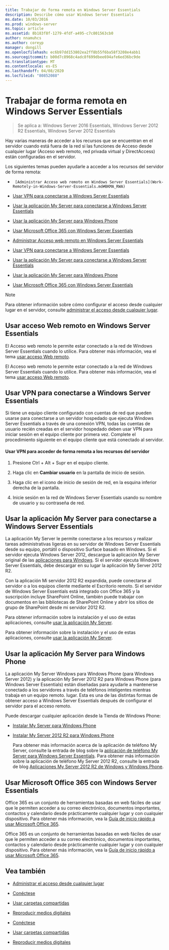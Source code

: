 ```yaml
---
title: Trabajar de forma remota en Windows Server Essentials
description: Describe cómo usar Windows Server Essentials
ms.date: 10/03/2016
ms.prod: windows-server
ms.topic: article
ms.assetid: 8b183f8f-1279-4fdf-a495-c7c801563cb0
author: nnamuhcs
ms.author: coreyp
manager: dongill
ms.openlocfilehash: ec6b97dd153802ea2ff8b55f6ba58f3208e4abb1
ms.sourcegitcommit: b00d7c8968c4adc8f699dbee694afe6ed36bc9de
ms.translationtype: MT
ms.contentlocale: es-ES
ms.lasthandoff: 04/08/2020
ms.locfileid: "80852088"
---
```

# <a name="work-remotely-in-windows-server-essentials"></a>Trabajar de forma remota en Windows Server Essentials

>Se aplica a: Windows Server 2016 Essentials, Windows Server 2012 R2 Essentials, Windows Server 2012 Essentials
  
 Hay varias maneras de acceder a los recursos que se encuentran en el servidor cuando está fuera de la red si las funciones de Acceso desde cualquier lugar (Acceso web remoto, red privada virtual y DirectAccess) están configuradas en el servidor.  
  
 Los siguientes temas pueden ayudarle a acceder a los recursos del servidor de forma remota:  
  

-      [Administrar Acceso web remoto en Windows Server Essentials](Work-Remotely-in-Windows-Server-Essentials.md#BKMA_RWA)  
     
-   [Usar VPN para conectarse a Windows Server Essentials](Work-Remotely-in-Windows-Server-Essentials.md#BKMK_3)  
  
-   [Usar la aplicación My Server para conectarse a Windows Server Essentials](Work-Remotely-in-Windows-Server-Essentials.md#BKMK_App)  
  
-   [Usar la aplicación My Server para Windows Phone](Work-Remotely-in-Windows-Server-Essentials.md#BKMK_2)  
  
-   [Usar Microsoft Office 365 con Windows Server Essentials](Work-Remotely-in-Windows-Server-Essentials.md#BKMK_O365)  

-   [Administrar Acceso web remoto en Windows Server Essentials](../use/Work-Remotely-in-Windows-Server-Essentials.md#BKMA_RWA)  
  
-   [Usar VPN para conectarse a Windows Server Essentials](../use/Work-Remotely-in-Windows-Server-Essentials.md#BKMK_3)  
  
-   [Usar la aplicación My Server para conectarse a Windows Server Essentials](../use/Work-Remotely-in-Windows-Server-Essentials.md#BKMK_App)  
  
-   [Usar la aplicación My Server para Windows Phone](../use/Work-Remotely-in-Windows-Server-Essentials.md#BKMK_2)  
  
-   [Usar Microsoft Office 365 con Windows Server Essentials](../use/Work-Remotely-in-Windows-Server-Essentials.md#BKMK_O365)  

  
> [!NOTE]
>  Para obtener información sobre cómo configurar el acceso desde cualquier lugar en el servidor, consulte [administrar el acceso desde cualquier lugar](../manage/Manage-Anywhere-Access-in-Windows-Server-Essentials.md).  
  
##  <a name="use-remote-web-access-in-windows-server-essentials"></a><a name="BKMA_RWA"></a>Usar acceso Web remoto en Windows Server Essentials  

 El Acceso web remoto le permite estar conectado a la red de Windows Server Essentials cuando lo utilice. Para obtener más información, vea el tema [usar acceso Web remoto](Use-Remote-Web-Access-in-Windows-Server-Essentials.md).  

 El Acceso web remoto le permite estar conectado a la red de Windows Server Essentials cuando lo utilice. Para obtener más información, vea el tema [usar acceso Web remoto](../use/Use-Remote-Web-Access-in-Windows-Server-Essentials.md).  

  
##  <a name="use-vpn-to-connect-to-windows-server-essentials"></a><a name="BKMK_3"></a>Usar VPN para conectarse a Windows Server Essentials  
 Si tiene un equipo cliente configurado con cuentas de red que pueden usarse para conectarse a un servidor hospedado que ejecuta Windows Server Essentials a través de una conexión VPN, todas las cuentas de usuario recién creadas en el servidor hospedado deben usar VPN para iniciar sesión en el equipo cliente por primera vez. Complete el procedimiento siguiente en el equipo cliente que está conectado al servidor.  
  
#### <a name="to-use-vpn-to-remotely-access-server-resources"></a>Usar VPN para acceder de forma remota a los recursos del servidor  
  
1.  Presione Ctrl + Alt + Supr en el equipo cliente.  
  
2.  Haga clic en **Cambiar usuario** en la pantalla de inicio de sesión.  
  
3.  Haga clic en el icono de inicio de sesión de red, en la esquina inferior derecha de la pantalla.  
  
4.  Inicie sesión en la red de Windows Server Essentials usando su nombre de usuario y su contraseña de red.  
  
##  <a name="use-the-my-server-app-to-connect-to-windows-server-essentials"></a><a name="BKMK_App"></a>Usar la aplicación My Server para conectarse a Windows Server Essentials  
 La aplicación My Server le permite conectarse a los recursos y realizar tareas administrativas ligeras en su servidor de Windows Server Essentials desde su equipo, portátil o dispositivo Surface basado en Windows. Si el servidor ejecuta Windows Server 2012, descargue la aplicación My Server original de las [aplicaciones para Windows](https://windows.microsoft.com/windows-8/apps). Si el servidor ejecuta Windows Server Essentials, debe descargar en su lugar la aplicación My Server 2012 R2.  
  
 Con la aplicación Mi servidor 2012 R2 expandida, puede conectarse al servidor o a los equipos cliente mediante el Escritorio remoto. Si el servidor de Windows Server Essentials está integrado con Office 365 y la suscripción incluye SharePoint Online, también puede trabajar con documentos en las bibliotecas de SharePoint Online y abrir los sitios de grupo de SharePoint desde mi servidor 2012 R2.  
  

 Para obtener información sobre la instalación y el uso de estas aplicaciones, consulte [usar la aplicación My Server](Use-the-My-Server-App-to-Connect-to-Windows-Server-Essentials.md).  

 Para obtener información sobre la instalación y el uso de estas aplicaciones, consulte [usar la aplicación My Server](../use/Use-the-My-Server-App-to-Connect-to-Windows-Server-Essentials.md).  

  
##  <a name="use-the-my-server-app-for-windows-phone"></a><a name="BKMK_2"></a>Usar la aplicación My Server para Windows Phone  
 La aplicación My Server Windows para Windows Phone (para Windows Server 2012) y la aplicación My Server 2012 R2 para Windows Phone (para Windows Server Essentials) están diseñadas para ayudarle a mantenerse conectado a los servidores a través de teléfonos inteligentes mientras trabaja en un equipo remoto. lugar. Esta es una de las distintas formas de obtener acceso a Windows Server Essentials después de configurar el servidor para el acceso remoto.  
  
 Puede descargar cualquier aplicación desde la Tienda de Windows Phone:  
  
- [Instalar My Server para Windows Phone](http://www.windowsphone.com/store/app/my-server/6c2f98d5-6fcf-4e1d-b8b1-cde62ea1a94a)  
  
- [Instalar My Server 2012 R2 para Windows Phone](http://www.windowsphone.com/store/app/my-server-2012-r2/44f596b5-0477-4096-b96e-ddd6ef64ad6b)  
  
  Para obtener más información acerca de la aplicación de teléfono My Server, consulte la entrada de blog sobre la [aplicación de teléfono My Server para Windows Server Essentials](https://blogs.technet.com/b/sbs/archive/2012/09/18/my-server-phone-app-for-windows-server-2012-essentials.aspx). Para obtener más información sobre la aplicación de teléfono My Server 2012 R2, consulte la entrada de blog [Aplicaciones My Server 2012 R2 de Windows y Windows Phone](https://blogs.technet.com/b/sbs/archive/2013/11/19/my-server-2012-r2-windows-and-windows-phone-apps.aspx).  
  
##  <a name="use-microsoft-office-365-with-windows-server-essentials"></a><a name="BKMK_O365"></a>Usar Microsoft Office 365 con Windows Server Essentials  

 Office 365 es un conjunto de herramientas basadas en web fáciles de usar que le permiten acceder a su correo electrónico, documentos importantes, contactos y calendario desde prácticamente cualquier lugar y con cualquier dispositivo. Para obtener más información, vea la [Guía de inicio rápido a usar Microsoft Office 365](Quick-Start-Guide-to-Using-Microsoft-Office-365-with-Windows-Server-Essentials.md).  

 Office 365 es un conjunto de herramientas basadas en web fáciles de usar que le permiten acceder a su correo electrónico, documentos importantes, contactos y calendario desde prácticamente cualquier lugar y con cualquier dispositivo. Para obtener más información, vea la [Guía de inicio rápido a usar Microsoft Office 365](../use/Quick-Start-Guide-to-Using-Microsoft-Office-365-with-Windows-Server-Essentials.md).  

  
## <a name="see-also"></a>Vea también  
  
-   [Administrar el acceso desde cualquier lugar](../manage/Manage-Anywhere-Access-in-Windows-Server-Essentials.md)  
  

-   [Conéctese](Get-Connected-in-Windows-Server-Essentials.md)  
  
-   [Usar carpetas compartidas](Use-Shared-Folders-in-Windows-Server-Essentials.md)  
  
-   [Reproducir medios digitales](Play-Digital-Media-in-Windows-Server-Essentials.md)

-   [Conéctese](../use/Get-Connected-in-Windows-Server-Essentials.md)  
  
-   [Usar carpetas compartidas](../use/Use-Shared-Folders-in-Windows-Server-Essentials.md)  
  
-   [Reproducir medios digitales](../use/Play-Digital-Media-in-Windows-Server-Essentials.md)

